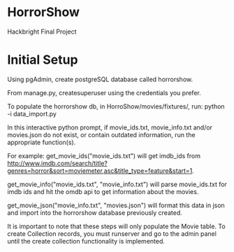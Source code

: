 # HorrorShow
Hackbright Final Project

Initial Setup
======================================================================================================
Using pgAdmin, create postgreSQL database called horrorshow.

From manage.py, createsuperuser using the credentials you prefer.

To populate the horrorshow db, in HorroShow/movies/fixtures/, run: 
  python -i data_import.py
  
In this interactive python prompt, if movie_ids.txt, movie_info.txt and/or movies.json do not exist, 
or contain outdated information, run the appropriate function(s).

For example:
  get_movie_ids("movie_ids.txt")
will get imdb_ids from http://www.imdb.com/search/title?genres=horror&sort=moviemeter,asc&title_type=feature&start=1.

  get_movie_info("movie_ids.txt", "movie_info.txt")
will parse movie_ids.txt for imdb ids and hit the omdb api to get information about the movies.

  get_movie_json("movie_info.txt", "movies.json")
will format this data in json and import into the horrorshow database previously created.

It is important to note that these steps will only populate the Movie table.
To create Collection records, you must runserver and go to the admin panel until the create collection functionality is implemented.
